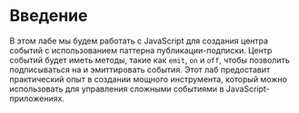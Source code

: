 # Введение

В этом лабе мы будем работать с JavaScript для создания центра событий с использованием паттерна публикации-подписки. Центр событий будет иметь методы, такие как `emit`, `on` и `off`, чтобы позволить подписываться на и эмиттировать события. Этот лаб предоставит практический опыт в создании мощного инструмента, который можно использовать для управления сложными событиями в JavaScript-приложениях.
